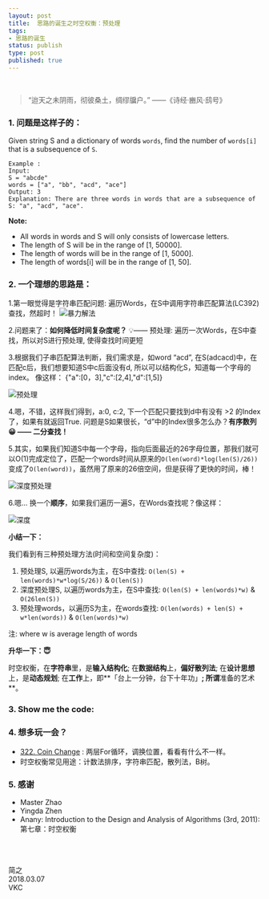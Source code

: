 ```yaml
--- 
layout: post
title:  思路的诞生之时空权衡：预处理
tags:
- 思路的诞生
status: publish
type: post
published: true
---
```


<br>


>  “迨天之未阴雨，彻彼桑土，绸缪牖户。” ——《诗经·豳风·鸱号》

### 1. 问题是这样子的：

Given string S and a dictionary of words `words`, find the number of `words[i]` that is a subsequence of `S`.

```
Example :
Input:
S = "abcde"
words = ["a", "bb", "acd", "ace"]
Output: 3
Explanation: There are three words in words that are a subsequence of S: "a", "acd", "ace".
```

**Note:**
- All words in words and S will only consists of lowercase letters.
- The length of S will be in the range of [1, 50000].
- The length of words will be in the range of [1, 5000].
- The length of words[i] will be in the range of [1, 50].

### 2. 一个理想的思路是：

1.第一眼觉得是字符串匹配问题: 遍历Words，在S中调用字符串匹配算法(LC392)查找，然超时！
![暴力解法](https://i.imgur.com/qZLd7y4.gif)

2.问题来了：**如何降低时间复杂度呢？**
💡—— 预处理: 遍历一次Words，在S中查找，所以对S进行预处理, 使得查找时间更短

3.根据我们子串匹配算法判断，我们需求是，如word “acd”, 在S(adcacd)中，在匹配c后，我们想要知道S中c后面没有d, 所以可以结构化S，知道每一个字母的index。 像这样： {"a":[0，3],"c":[2,4],"d":[1,5]}

![预处理](https://i.imgur.com/4OOJre9.gif)

4.嗯，不错，这样我们得到，a:0, c:2, 下一个匹配只要找到d中有没有 >2 的Index了，如果有就返回True. 问题是S如果很长，“d”中的Index很多怎么办？**有序数列😀 —— 二分查找！**

5.其实，如果我们知道S中每一个字母，指向后面最近的26字母位置，那我们就可以O(1)完成定位了，匹配一个words时间从原来的`O(len(word)*log(len(S)/26)) ` 变成了`O(len(word))`，虽然用了原来的26倍空间，但是获得了更快的时间，棒！

![深度预处理](https://i.imgur.com/ca4iDze.gif)

6.嗯... 换一个**顺序**，如果我们遍历一遍S，在Words查找呢？像这样：

![深度](https://i.imgur.com/NZadrTV.gif)

**小结一下：**

我们看到有三种预处理方法(时间和空间复杂度)：

1. 预处理S, 以遍历words为主，在S中查找: `O(len(S) + len(words)*w*log(S/26))` & `O(len(S)) `
2. 深度预处理S, 以遍历words为主，在S中查找: `O(len(S) + len(words)*w)` & `O(26len(S))`
3. 预处理words，以遍历S为主，在words查找: `O(len(words) + len(S) + w*len(words))` & `O(len(words)*w)`

注: where w is average length of words



**升华一下：😇**

时空权衡，在**字符串**里，是**输入结构化**; 在**数据结构**上，**偏好散列法**; 在**设计思想**上，是**动态规划**; 在**工作**上，即**「台上一分钟，台下十年功」**; 所谓**准备的艺术**。

### 3. Show me the code:
<script src="https://gist.github.com/WillWang-X/93abbc71bd3fa09ea8425531044fff9b.js"></script>
### 4. 想多玩一会？
- [322. Coin Change](https://leetcode.com/problems/coin-change/description/) : 两层For循环，调换位置，看看有什么不一样。
- 时空权衡常见用途：计数法排序，字符串匹配，散列法，B树。

### 5. 感谢
- Master Zhao 
- Yingda Zhen 
- Anany: Introduction to the Design and Analysis of Algorithms (3rd, 2011): 第七章：时空权衡



<br>
<br>

简之           
2018.03.07           
VKC
